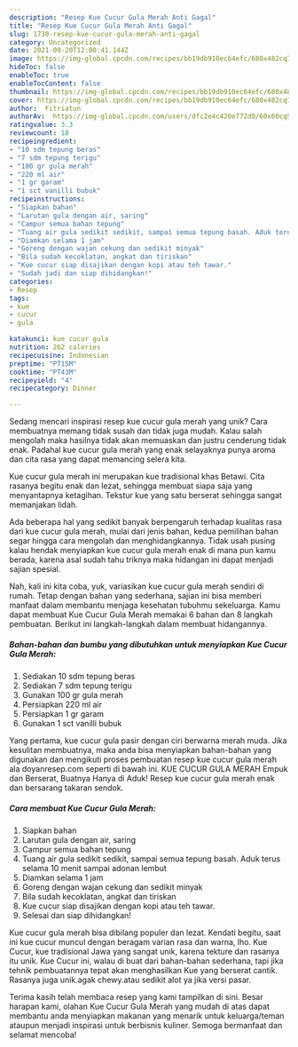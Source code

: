 ```yaml
---
description: "Resep Kue Cucur Gula Merah Anti Gagal"
title: "Resep Kue Cucur Gula Merah Anti Gagal"
slug: 1730-resep-kue-cucur-gula-merah-anti-gagal
category: Uncategorized
date: 2021-09-20T12:00:41.144Z
image: https://img-global.cpcdn.com/recipes/bb19db910ec64efc/680x482cq70/kue-cucur-gula-merah-foto-resep-utama.jpg
hideToc: false
enableToc: true
enableTocContent: false
thumbnail: https://img-global.cpcdn.com/recipes/bb19db910ec64efc/680x482cq70/kue-cucur-gula-merah-foto-resep-utama.jpg
cover: https://img-global.cpcdn.com/recipes/bb19db910ec64efc/680x482cq70/kue-cucur-gula-merah-foto-resep-utama.jpg
author:  Fitriatun
authorAv:  https://img-global.cpcdn.com/users/dfc2e4c420e772d0/60x60cq50/avatar.jpg
ratingvalue: 3.3
reviewcount: 18
recipeingredient:
- "10 sdm tepung beras"
- "7 sdm tepung terigu"
- "100 gr gula merah"
- "220 ml air"
- "1 gr garam"
- "1 sct vanilli bubuk"
recipeinstructions:
- "Siapkan bahan"
- "Larutan gula dengan air, saring"
- "Campur semua bahan tepung"
- "Tuang air gula sedikit sedikit, sampai semua tepung basah. Aduk terus selama 10 menit sampai adonan lembut"
- "Diamkan selama 1 jam"
- "Goreng dengan wajan cekung dan sedikit minyak"
- "Bila sudah kecoklatan, angkat dan tiriskan"
- "Kue cucur siap disajikan dengan kopi atau teh tawar."
- "Sudah jadi dan siap dihidangkan!"
categories:
- Resep
tags:
- kue
- cucur
- gula

katakunci: kue cucur gula 
nutrition: 262 calories
recipecuisine: Indonesian
preptime: "PT15M"
cooktime: "PT43M"
recipeyield: "4"
recipecategory: Dinner

---
```



Sedang mencari inspirasi resep kue cucur gula merah yang unik? Cara membuatnya memang tidak susah dan tidak juga mudah. Kalau salah mengolah maka hasilnya tidak akan memuaskan dan justru cenderung tidak enak. Padahal kue cucur gula merah yang enak selayaknya punya aroma dan cita rasa yang dapat memancing selera kita.


Kue cucur gula merah ini merupakan kue tradisional khas Betawi. Cita rasanya begitu enak dan lezat, sehingga membuat siapa saja yang menyantapnya ketagihan. Tekstur kue yang satu berserat sehingga sangat memanjakan lidah.

Ada beberapa hal yang sedikit banyak berpengaruh terhadap kualitas rasa dari kue cucur gula merah, mulai dari jenis bahan, kedua pemilihan bahan segar hingga cara mengolah dan menghidangkannya. Tidak usah pusing kalau hendak menyiapkan kue cucur gula merah enak di mana pun kamu berada, karena asal sudah tahu triknya maka hidangan ini dapat menjadi sajian spesial.


Nah, kali ini kita coba, yuk, variasikan kue cucur gula merah sendiri di rumah. Tetap dengan bahan yang sederhana, sajian ini bisa memberi manfaat dalam membantu menjaga kesehatan tubuhmu sekeluarga. Kamu dapat membuat Kue Cucur Gula Merah memakai 6 bahan dan 8 langkah pembuatan. Berikut ini langkah-langkah dalam membuat hidangannya.

<!--inarticleads1-->

##### Bahan-bahan dan bumbu yang dibutuhkan untuk menyiapkan Kue Cucur Gula Merah:

1. Sediakan 10 sdm tepung beras
1. Sediakan 7 sdm tepung terigu
1. Gunakan 100 gr gula merah
1. Persiapkan 220 ml air
1. Persiapkan 1 gr garam
1. Gunakan 1 sct vanilli bubuk


Yang pertama, kue cucur gula pasir dengan ciri berwarna merah muda. Jika kesulitan membuatnya, maka anda bisa menyiapkan bahan-bahan yang digunakan dan mengikuti proses pembuatan resep kue cucur gula merah ala doyanresep.com seperti di bawah ini. KUE CUCUR GULA MERAH Empuk dan Berserat, Buatnya Hanya di Aduk! Resep kue cucur gula merah enak dan bersarang takaran sendok. 

<!--inarticleads2-->

##### Cara membuat Kue Cucur Gula Merah:

1. Siapkan bahan
1. Larutan gula dengan air, saring
1. Campur semua bahan tepung
1. Tuang air gula sedikit sedikit, sampai semua tepung basah. Aduk terus selama 10 menit sampai adonan lembut
1. Diamkan selama 1 jam
1. Goreng dengan wajan cekung dan sedikit minyak
1. Bila sudah kecoklatan, angkat dan tiriskan
1. Kue cucur siap disajikan dengan kopi atau teh tawar.
1. Selesai dan siap dihidangkan!

Kue cucur gula merah bisa dibilang populer dan lezat. Kendati begitu, saat ini kue cucur muncul dengan beragam varian rasa dan warna, lho. Kue Cucur, kue tradisional Jawa yang sangat unik, karena tekture dan rasanya itu unik. Kue Cucur ini, walau di buat dari bahan-bahan sederhana, tapi jika tehnik pembuatannya tepat akan menghasilkan Kue yang berserat cantik. Rasanya juga unik.agak chewy.atau sedikit alot ya jika versi pasar. 

Terima kasih telah membaca resep yang kami tampilkan di sini. Besar harapan kami, olahan Kue Cucur Gula Merah yang mudah di atas dapat membantu anda menyiapkan makanan yang menarik untuk keluarga/teman ataupun menjadi inspirasi untuk berbisnis kuliner. Semoga bermanfaat dan selamat mencoba!
